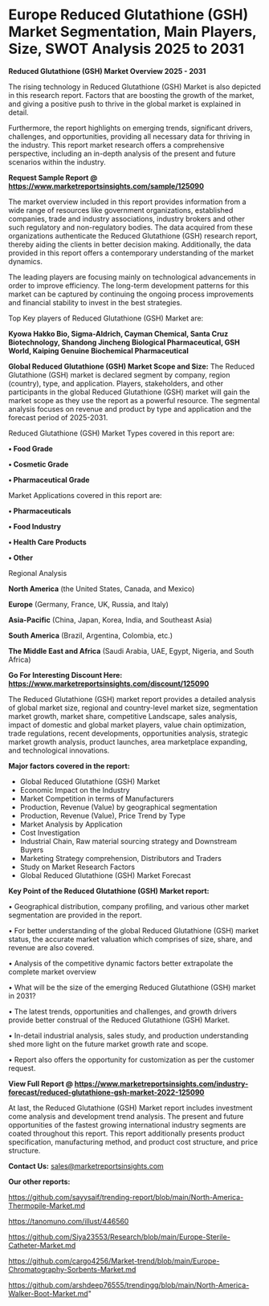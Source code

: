 # Europe Reduced Glutathione (GSH) Market Segmentation, Main Players, Size, SWOT Analysis 2025 to 2031

<Strong> Reduced Glutathione (GSH) Market Overview 2025 - 2031</strong>

The rising technology in Reduced Glutathione (GSH) Market is also depicted in this research report. Factors that are boosting the growth of the market, and giving a positive push to thrive in the global market is explained in detail.

Furthermore, the report highlights on emerging trends, significant drivers, challenges, and opportunities, providing all necessary data for thriving in the industry. This report market research offers a comprehensive perspective, including an in-depth analysis of the present and future scenarios within the industry.

<strong>Request Sample Report @ <a href=https://www.marketreportsinsights.com/sample/125090>https://www.marketreportsinsights.com/sample/125090</a></strong>

The market overview included in this report provides information from a wide range of resources like government organizations, established companies, trade and industry associations, industry brokers and other such regulatory and non-regulatory bodies. The data acquired from these organizations authenticate the Reduced Glutathione (GSH) research report, thereby aiding the clients in better decision making. Additionally, the data provided in this report offers a contemporary understanding of the market dynamics.

The leading players are focusing mainly on technological advancements in order to improve efficiency. The long-term development patterns for this market can be captured by continuing the ongoing process improvements and financial stability to invest in the best strategies.

Top Key players of Reduced Glutathione (GSH) Market are:

<strong>Kyowa Hakko Bio, Sigma-Aldrich, Cayman Chemical, Santa Cruz Biotechnology, Shandong Jincheng Biological Pharmaceutical, GSH World, Kaiping Genuine Biochemical Pharmaceutical</strong>

<strong><b>Global Reduced Glutathione (GSH) Market Scope and Size:</b></strong>
The Reduced Glutathione (GSH) market is declared segment by company, region (country), type, and application. Players, stakeholders, and other participants in the global Reduced Glutathione (GSH) market will gain the market scope as they use the report as a powerful resource. The segmental analysis focuses on revenue and product by type and application and the forecast period of 2025-2031.

Reduced Glutathione (GSH) Market Types covered in this report are:

<strong>• Food Grade

• Cosmetic Grade

• Pharmaceutical Grade</strong>

Market Applications covered in this report are:

<strong>• Pharmaceuticals

• Food Industry

• Health Care Products

• Other</strong> 

Regional Analysis

<strong>North America</strong> (the United States, Canada, and Mexico)

<strong>Europe</strong> (Germany, France, UK, Russia, and Italy)

<strong>Asia-Pacific</strong> (China, Japan, Korea, India, and Southeast Asia)

<strong>South America</strong> (Brazil, Argentina, Colombia, etc.)

<strong>The Middle East and Africa</strong> (Saudi Arabia, UAE, Egypt, Nigeria, and South Africa)

<strong>Go For Interesting Discount Here: <a href=https://www.marketreportsinsights.com/discount/125090>https://www.marketreportsinsights.com/discount/125090</a></strong>

The Reduced Glutathione (GSH) market report provides a detailed analysis of global market size, regional and country-level market size, segmentation market growth, market share, competitive Landscape, sales analysis, impact of domestic and global market players, value chain optimization, trade regulations, recent developments, opportunities analysis, strategic market growth analysis, product launches, area marketplace expanding, and technological innovations.

<strong><b>Major factors covered in the report:</b></strong>
<ul>
  <li>Global Reduced Glutathione (GSH) Market </li>
  <li>Economic Impact on the Industry</li>
  <li>Market Competition in terms of Manufacturers</li>
  <li>Production, Revenue (Value) by geographical segmentation</li>
  <li>Production, Revenue (Value), Price Trend by Type</li>
  <li>Market Analysis by Application</li>
  <li>Cost Investigation</li>
  <li>Industrial Chain, Raw material sourcing strategy and Downstream Buyers</li>
  <li>Marketing Strategy comprehension, Distributors and Traders</li>
  <li>Study on Market Research Factors</li>
  <li>Global Reduced Glutathione (GSH) Market Forecast</li>
</ul>

<strong><b>Key Point of the Reduced Glutathione (GSH) Market report:</b></strong>

• Geographical distribution, company profiling, and various other market segmentation are provided in the report.

• For better understanding of the global Reduced Glutathione (GSH) market status, the accurate market valuation which comprises of size, share, and revenue are also covered.

• Analysis of the competitive dynamic factors better extrapolate the complete market overview

• What will be the size of the emerging Reduced Glutathione (GSH) market in 2031?

• The latest trends, opportunities and challenges, and growth drivers provide better construal of the Reduced Glutathione (GSH) Market.

• In-detail industrial analysis, sales study, and production understanding shed more light on the future market growth rate and scope.

• Report also offers the opportunity for customization as per the customer request.

<strong><b>View Full Report @ <a href=https://www.marketreportsinsights.com/industry-forecast/reduced-glutathione-gsh-market-2022-125090>https://www.marketreportsinsights.com/industry-forecast/reduced-glutathione-gsh-market-2022-125090</a></b></strong>


At last, the Reduced Glutathione (GSH) Market report includes investment come analysis and development trend analysis. The present and future opportunities of the fastest growing international industry segments are coated throughout this report. This report additionally presents product specification, manufacturing method, and product cost structure, and price structure.

<strong>Contact Us:</strong>
sales@marketreportsinsights.com

<strong>Our other reports:</strong>

<a href=https://github.com/sayysaif/trending-report/blob/main/North-America-Thermopile-Market.md>https://github.com/sayysaif/trending-report/blob/main/North-America-Thermopile-Market.md</a>

<a href=https://tanomuno.com/illust/446560>https://tanomuno.com/illust/446560</a>

<a href=https://github.com/Siya23553/Research/blob/main/Europe-Sterile-Catheter-Market.md>https://github.com/Siya23553/Research/blob/main/Europe-Sterile-Catheter-Market.md</a>

<a href=https://github.com/cargo4256/Market-trend/blob/main/Europe-Chromatography-Sorbents-Market.md>https://github.com/cargo4256/Market-trend/blob/main/Europe-Chromatography-Sorbents-Market.md</a>

<a href=https://github.com/arshdeep76555/trendingg/blob/main/North-America-Walker-Boot-Market.md>https://github.com/arshdeep76555/trendingg/blob/main/North-America-Walker-Boot-Market.md</a>"
